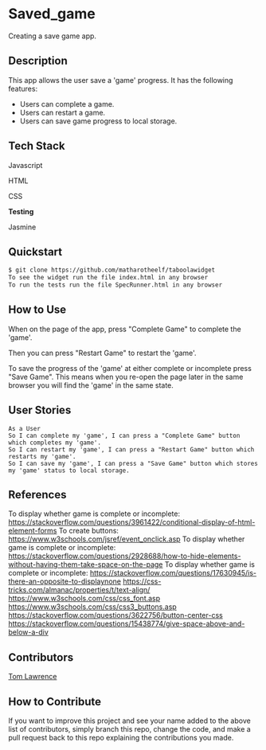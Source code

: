 # Saved_game
Creating a save game app.

## Description

This app allows the user save a 'game' progress. It has the following features:
* Users can complete a game.
* Users can restart a game.
* Users can save game progress to local storage.

## Tech Stack

Javascript

HTML

CSS

**Testing**

Jasmine

## Quickstart

```bash
$ git clone https://github.com/matharotheelf/taboolawidget
To see the widget run the file index.html in any browser
To run the tests run the file SpecRunner.html in any browser
```

## How to Use

When on the page of the app, press "Complete Game" to complete the 'game'.

Then you can press "Restart Game" to restart the 'game'.

To save the progress of the 'game' at either complete or incomplete press "Save Game". This means when you re-open the page later in the same browser you will find the 'game' in the same state.

## User Stories
```
As a User 
So I can complete my 'game', I can press a "Complete Game" button which completes my 'game'.
So I can restart my 'game', I can press a "Restart Game" button which restarts my 'game'.
So I can save my 'game', I can press a "Save Game" button which stores my 'game' status to local storage.

```

## References

To display whether game is complete or incomplete: https://stackoverflow.com/questions/3961422/conditional-display-of-html-element-forms
To create buttons: https://www.w3schools.com/jsref/event_onclick.asp
To display whether game is complete or incomplete: https://stackoverflow.com/questions/2928688/how-to-hide-elements-without-having-them-take-space-on-the-page
To display whether game is complete or incomplete: https://stackoverflow.com/questions/17630945/is-there-an-opposite-to-displaynone
https://css-tricks.com/almanac/properties/t/text-align/
https://www.w3schools.com/css/css_font.asp
https://www.w3schools.com/css/css3_buttons.asp
https://stackoverflow.com/questions/3622756/button-center-css
https://stackoverflow.com/questions/15438774/give-space-above-and-below-a-div

## Contributors 

[Tom Lawrence](https://github.com/matharotheelf)  

## How to Contribute

If you want to improve this project and see your name added to the above list of contributors, simply branch this repo, change the code, and make a pull request back to this repo explaining the contributions you made.
